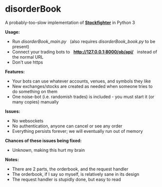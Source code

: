 # disorderBook
A probably-too-slow implementation of **[Stockfighter](http://stockfighter.io)** in Python 3

**Usage:**

* Run *disorderBook_main.py* &nbsp; (also requires *disorderBook_book.py* to be present)
* Connect your trading bots to &nbsp; **http://127.0.0.1:8000/ob/api/** &nbsp; instead of the normal URL
* Don't use https

**Features:**

* Your bots can use whatever accounts, venues, and symbols they like
* New exchanges/stocks are created as needed when someone tries to do something on them
* One noise-bot (i.e. randomish trades) is included - you must start it (or many copies) manually

**Issues:**

* No websockets
* No authentication, anyone can cancel or see any order
* Everything persists forever; we will eventually run out of memory

**Chances of these issues being fixed:**

* Unknown, making this hurt my brain

**Notes:**

* There are 2 parts, the orderbook, and the request handler
* The orderbook, if I say so myself, is relatively sane in its design
* The request handler is stupidly done, but easy to read
